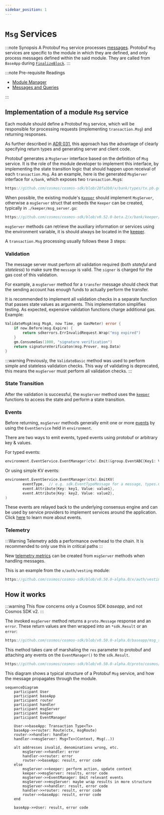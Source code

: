 ```yaml
---
sidebar_position: 1
---
```


# `Msg` Services

:::note Synopsis
A Protobuf `Msg` service processes [messages](./02-messages-and-queries.md#messages). Protobuf `Msg` services are specific to the module in which they are defined, and only process messages defined within the said module. They are called from `BaseApp` during [`FinalizeBlock`](../../learn/advanced/00-baseapp.md#finalizeblock).
:::

:::note Pre-requisite Readings

* [Module Manager](./01-module-manager.md)
* [Messages and Queries](./02-messages-and-queries.md)

:::

## Implementation of a module `Msg` service

Each module should define a Protobuf `Msg` service, which will be responsible for processing requests (implementing `transaction.Msg`) and returning responses.

As further described in [ADR 031](../architecture/adr-031-msg-service.md), this approach has the advantage of clearly specifying return types and generating server and client code.

Protobuf generates a `MsgServer` interface based on the definition of `Msg` service. It is the role of the module developer to implement this interface, by implementing the state transition logic that should happen upon receival of each `transaction.Msg`. As an example, here is the generated `MsgServer` interface for `x/bank`, which exposes two `transaction.Msg`s:

```go reference
https://github.com/cosmos/cosmos-sdk/blob/28fa3b8/x/bank/types/tx.pb.go#L564-L579
```

When possible, the existing module's [`Keeper`](./06-keeper.md) should implement `MsgServer`, otherwise a `msgServer` struct that embeds the `Keeper` can be created, typically in `./keeper/msg_server.go`:

```go reference
https://github.com/cosmos/cosmos-sdk/blob/v0.52.0-beta.2/x/bank/keeper/msg_server.go#L13-L15
```

`msgServer` methods can retrieve the auxiliary information or services using the environment variable, it is should always be located in the [keeper](./06-keeper.md).

A `transaction.Msg` processing usually follows these 3 steps:

### Validation

The message server must perform all validation required (both *stateful* and *stateless*) to make sure the `message` is valid.
The `signer` is charged for the gas cost of this validation.

For example, a `msgServer` method for a `transfer` message should check that the sending account has enough funds to actually perform the transfer. 

It is recommended to implement all validation checks in a separate function that passes state values as arguments. This implementation simplifies testing. As expected, expensive validation functions charge additional gas. Example:

```go
ValidateMsgA(msg MsgA, now Time, gm GasMeter) error {
	if now.Before(msg.Expire) {
		return sdkerrors.ErrInvalidRequest.Wrap("msg expired")
	}
	gm.ConsumeGas(1000, "signature verification")
	return signatureVerificaton(msg.Prover, msg.Data)
}
```

:::warning
Previously, the `ValidateBasic` method was used to perform simple and stateless validation checks.
This way of validating is deprecated, this means the `msgServer` must perform all validation checks.
:::

### State Transition

After the validation is successful, the `msgServer` method uses the [`keeper`](./06-keeper.md) functions to access the state and perform a state transition.

### Events 

Before returning, `msgServer` methods generally emit one or more [events](../../learn/advanced/08-events.md) by using the `EventService` held in `environment`.

There are two ways to emit events, typed events using protobuf or arbitrary key & values.

For typed events:

```go
environment.EventService.EventManager(ctx).Emit(&group.EventABC{Key1: Value1,  Key2, Value2})
```

Or using simple KV events: 

```go
environment.EventService.EventManager(ctx).EmitKV(
		eventType,  // e.g. sdk.EventTypeMessage for a message, types.CustomEventType for a custom event defined in the module
        event.Attribute{Key: key1, Value: value1},
        event.Attribute{Key: key2, Value: value2},
)
```

These events are relayed back to the underlying consensus engine and can be used by service providers to implement services around the application. Click [here](../../learn/advanced/08-events.md) to learn more about events.

### Telemetry

:::Warning
Telemetry adds a performance overhead to the chain. It is recommended to only use this in critical paths
:::

New [telemetry metrics](../../learn/advanced/09-telemetry.md) can be created from `msgServer` methods when handling messages.

This is an example from the `x/auth/vesting` module:

```go reference
https://github.com/cosmos/cosmos-sdk/blob/v0.50.0-alpha.0/x/auth/vesting/msg_server.go#L76-L88
```

## How it works

:::warning
This flow concerns only a Cosmos SDK *baseapp*, and not Cosmos SDK v2.
:::

The invoked `msgServer` method returns a `proto.Message` response and an `error`. These return values are then wrapped into an `*sdk.Result` or an `error`:

```go reference
https://github.com/cosmos/cosmos-sdk/blob/v0.50.0-alpha.0/baseapp/msg_service_router.go#L160
```

This method takes care of marshaling the `res` parameter to protobuf and attaching any events on the `EventManager()` to the `sdk.Result`.

```protobuf reference
https://github.com/cosmos/cosmos-sdk/blob/v0.50.0-alpha.0/proto/cosmos/base/abci/v1beta1/abci.proto#L93-L113
```

This diagram shows a typical structure of a Protobuf `Msg` service, and how the message propagates through the module.

```mermaid
sequenceDiagram
    participant User
    participant baseApp
    participant router
    participant handler
    participant msgServer
    participant keeper
    participant EventManager

    User->>baseApp: Transaction Type<Tx>
    baseApp->>router: Route(ctx, msgRoute)
    router->>handler: handler
    handler->>msgServer: Msg<Tx>(Context, Msg(..))
    
    alt addresses invalid, denominations wrong, etc.
        msgServer->>handler: error
        handler->>router: error
        router->>baseApp: result, error code
    else
        msgServer->>keeper: perform action, update context
        keeper->>msgServer: results, error code
        msgServer->>EventManager: Emit relevant events
        msgServer->>msgServer: maybe wrap results in more structure
        msgServer->>handler: result, error code
        handler->>router: result, error code
        router->>baseApp: result, error code
    end
    
    baseApp->>User: result, error code
```
